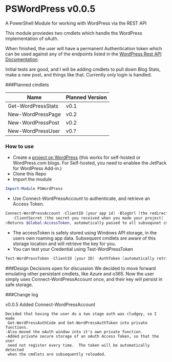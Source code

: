 # PSWordPress v0.0.5
A PowerShell Module for working with WordPress via the REST API

This module proviedes two cmdlets which handle the WordPress implementation of oAuth.

When finished, the user will have a permanent Authentication token which can be used against any of the endpoints listed in the [WordPress Rest API Documentation](https://developer.wordpress.com/docs/api/).  

Initial tests are good, and I will be adding cmdlets to pull down Blog Stats, make a new post, and things like that.  Currently only login is handled.

###Planned cmdlets

Name  | Planned Version
------------- | -------------
Get-WordPressStats | v0.1
New-WordPressPage | v0.2
New-WordPressPost | v0.2
New-WordPressUser | v0.?


### How to use

* Create a [project on WordPress](https://developer.wordpress.com/apps/) (this works for self-hosted or WordPress.com blogs.  For Self-hosted, you need to enablee the JetPack for WordPress Add-in.)
* Clone this Repo
* Import the module
```PowerShell
Import-Module PSWordPress
```
* Use Connect-WordPressAccount to authenticate, and retrieve an Access Token.  
```PowerShell
Connect-WordPressAccount -ClientID [your app id] -BlogUrl [the redirect URL you specified]
   -ClientSecret [the secret you received when you made your project]
>Returns $Global:AccessToken, automatically passed to all subsequnet cmdlets
```
* The accessToken is safely stored using Windows API storage, in the users own roaming app data.  Subsequent cmdlets are aware of this storage location and will retrieve the key for you.
* You can test your Credential using Test-WordPressToken
```PowerShell
Test-WordPressToken -ClientID [your ID] -AuthToken [automatically retrieved if exists]
```

###Design Decisions open for discussion
We decided to move forward emulating other persistant cmdlets, like Azure and o365.  Now the user simply uses Connect-WordPressAccount once, and their key will persist in safe storage.

###Change log

v0.0.5 Added Connect-WordPressAccount

    Decided that having the user do a two stage auth was cludgey, so I made
     Get-WordPressAuthCode and Get-WordPressAuthToken into private functions.
    -Also moved the oAuth window into it's own private function.
    -Added private secure storage of an oAuth Access Token, so that the user
     need not register every time.  The token will be automatically detected
     when the cmdlets are subsequently reloaded.
